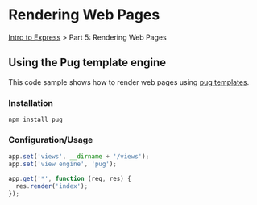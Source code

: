 # Rendering Web Pages
[Intro to Express](https://github.com/Cynicollision/express-demo) > Part 5: Rendering Web Pages

## Using the Pug template engine 
This code sample shows how to render web pages using [pug templates](https://pugjs.org).

### Installation
```
npm install pug
````

### Configuration/Usage
```javascript
app.set('views', __dirname + '/views');
app.set('view engine', 'pug');

app.get('*', function (req, res) {
  res.render('index');
});
```